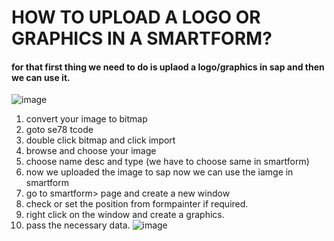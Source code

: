 # HOW TO UPLOAD A LOGO OR GRAPHICS IN A SMARTFORM?

#### for that first thing we need to do is uplaod a logo/graphics in sap and then we can use it.
![image](https://github.com/bhuvabhavik/SMARTFORMS/assets/49744703/3058c04e-1629-4868-836c-1704aba8e350)
 1. convert your image to bitmap
 2. goto se78 tcode
 3. double click bitmap and click import
 4. browse and choose your image
 5. choose name desc and type (we have to choose same in smartform)
 6. now we uploaded the image to sap now we can use the iamge in smartform
 7. go to smartform> page and create a new window
 8. check or set the position from formpainter if required.
 9. right click on the window and create a graphics.
 10. pass the necessary data. 
![image](https://github.com/bhuvabhavik/SMARTFORMS/assets/49744703/fc53e92c-3286-4ae9-a51f-5d8b11bba351)

